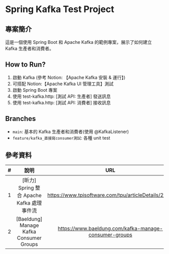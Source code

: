 # Spring Kafka Test Project

## 專案簡介
這是一個使用 Spring Boot 和 Apache Kafka 的範例專案，展示了如何建立 Kafka 生產者和消費者。

## How to Run?
1. 啟動 Kafka (參考 Notion: 【Apache Kafka 安裝 & 運行】)
2. 可搭配 Notion:【Apache Kafka UI 管理工具】測試
3. 啟動 Spring Boot 專案
4. 使用 test-kafka.http: [測試 API: 生產者] 發送訊息
5. 使用 test-kafka.http: [測試 API: 消費者] 接收訊息

## Branches
- `main`: 基本的 Kafka 生產者和消費者(使用 @KafkaListener)
- `feature/kafka_直接寫consumer測試`: 各種 unit test

## 參考資料
| # |                   說明                    |                          URL                          |
|:-:|:---------------------------------------:|:-----------------------------------------------------:|
| 1 |    [昕力] Spring 整合 Apache Kafka 處理事件流    |  https://www.tpisoftware.com/tpu/articleDetails/2518  |
| 2 | [Baeldung] Manage Kafka Consumer Groups | https://www.baeldung.com/kafka-manage-consumer-groups |